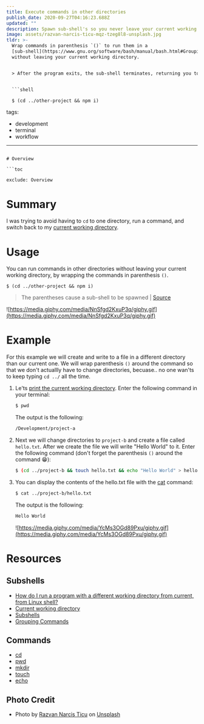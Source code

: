 ```yaml
---
title: Execute commands in other directories
publish_date: 2020-09-27T04:16:23.688Z
updated: ""
description: Spawn sub-shell's so you never leave your current working directory.
image: assets/razvan-narcis-ticu-mqz-tzeg8l8-unsplash.jpg
tldr: >-
  Wrap commands in parenthesis `()` to run them in a
  [sub-shell](https://www.gnu.org/software/bash/manual/bash.html#Grouping-Commands)
  without leaving your current working directory. 


  > After the program exits, the sub-shell terminates, returning you to your prompt of the parent shell, in the directory you started from. | [Source](https://stackoverflow.com/questions/786376/how-do-i-run-a-program-with-a-different-working-directory-from-current-from-lin/786419#786419)


  ```shell

  $ (cd ../other-project && npm i)

  ```
tags:
  - development
  - terminal
  - workflow
---
```

# Overview

```toc

exclude: Overview

```

# Summary

I was trying to avoid having to `cd` to one directory, run a command, and switch back to my [current working directory](https://shapeshed.com/unix-pwd/).

# Usage

You can run commands in other directories without leaving your current working directory, by wrapping the commands in parenthesis `()`.

```shell
$ (cd ../other-project && npm i)
```

> The parentheses cause a sub-shell to be spawned | [Source](https://stackoverflow.com/a/786419/14342613)


![https://media.giphy.com/media/NnSfgd2KxuP3q/giphy.gif](https://media.giphy.com/media/NnSfgd2KxuP3q/giphy.gif)

# Example

For this example we will create and write to a file in a different directory than our current one. We will wrap parenthesis `()` around the command so that we don't actuallly have to change directories, becuase.. no one wan'ts to keep typing `cd ../` all the time.

1.  Le'ts [print the current working directory](https://linuxize.com/post/current-working-directory/#pwd-command). Enter the following command in your terminal:

    ```bash
    $ pwd
    ```

    The output is the following:

    ```bash
    /Development/project-a
    ```

2.  Next we will change directories to `project-b` and create a file called `hello.txt`. After we create the file we will write "Hello World" to it. Enter the following command (don't forget the parenthesis `()` around the command 😁):

    ```bash
    $ (cd ../project-b && touch hello.txt && echo "Hello World" > hello.txt)
    ```

3.  You can display the contents of the hello.txt file with the [cat](https://linuxize.com/post/linux-cat-command/) command:

    ```bash
    $ cat ../project-b/hello.txt
    ```

    The output is the following:

    ```bash
    Hello World
    ```

    ![https://media.giphy.com/media/YcMs3OGd89Pxu/giphy.gif](https://media.giphy.com/media/YcMs3OGd89Pxu/giphy.gif)

# Resources

## Subshells

- [How do I run a program with a different working directory from current, from Linux shell?](https://stackoverflow.com/questions/786376/how-do-i-run-a-program-with-a-different-working-directory-from-current-from-lin/786419#786419)
- [Current working directory](https://shapeshed.com/unix-pwd/)
- [Subshells](https://tldp.org/LDP/abs/html/subshells.html#:~:text=A%20subshell%20is%20a%20separate,process%20a%20list%20of%20commands.)
- [Grouping Commands](https://www.gnu.org/software/bash/manual/bash.html#Grouping-Commands)

## Commands

- [cd](https://linuxize.com/post/linux-cd-command/)
- [pwd](https://linuxize.com/post/current-working-directory/#pwd-command)
- [mkdir](https://linuxize.com/post/how-to-create-directories-in-linux-with-the-mkdir-command/)
- [touch](https://linuxize.com/post/linux-touch-command/)
- [echo](https://linuxize.com/post/echo-command-in-linux-with-examples/)

## Photo Credit

- Photo by [Razvan Narcis Ticu](https://unsplash.com/@ticurazvannarcis?utm_source=unsplash&utm_medium=referral&utm_content=creditCopyText) on [Unsplash](https://unsplash.com/)
